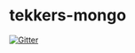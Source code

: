 # tekkers-mongo

[![Gitter](https://badges.gitter.im/Join%20Chat.svg)](https://gitter.im/project-tekkers/tekkers-mongo?utm_source=badge&utm_medium=badge&utm_campaign=pr-badge&utm_content=badge)